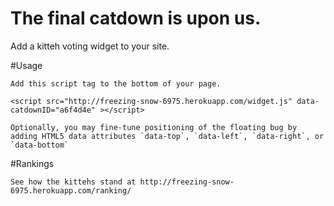 # The final catdown is upon us.

Add a kitteh voting widget to your site.

#Usage

	Add this script tag to the bottom of your page.

	<script src="http://freezing-snow-6975.herokuapp.com/widget.js" data-catdownID="a6f4d4e" ></script>

	Optionally, you may fine-tune positioning of the floating bug by adding HTML5 data attributes `data-top`, `data-left`, `data-right`, or `data-bottom`

#Rankings

	See how the kittehs stand at http://freezing-snow-6975.herokuapp.com/ranking/